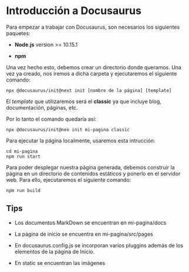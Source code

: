 # Introducción a Docusaurus

Para empezar a trabajar con Docusaurus, son necesarios los siguientes paquetes:

* **Node.js** version >= 10.15.1

* **npm** 

Una vez hecho esto, debemos crear un directorio donde queramos. Una vez ya
creado, nos iremos a dicha carpeta y ejecutaremos el siguiente comando:

```npx @docusaurus/init@next init [nombre de la página] [template]```

El _template_ que utilizaremos será el **classic** ya que incluye blog, 
documentación, páginas, etc.

Por lo tanto el comando quedaría así:

```npx @docusaurus/init@nex init mi-pagina classic```

Para ejecutar la página localmente, usaremos esta intrucción:

```cd mi-pagina```  
```npm run start```

Para poder desplegar nuestra página generada, debemos construir la página en un
directorio de contenidos estáticos y ponerlo en el servidor web. Para ello,
ejecutaremos el siguiente comando:

```npm run build```

## Tips

* Los documentos MarkDown se encuentran en mi-pagina/docs

* La página de inicio se encuentra en mi-pagina/src/pages

* En docusaurus.config.js se incorporan varios pluggins además de los elementos
de la página de Inicio.

* En static se encuentran las imágenes
